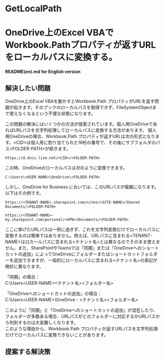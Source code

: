 # GetLocalPath
# OneDrive上のExcel VBAでWorkbook.Pathプロパティが返すURLをローカルパスに変換する。  
#### README(en).md for English version    

## 解決したい問題  
  
OneDrive上のExcel VBAを動かすとWorkbook.Path プロパティがURLを返す問題が起きます。そのブックのローカルパスを取得できず、FileSystemObjectまで使えなくなるという不便な状態になります。  
  
この問題の解決にはいくつかの方法が提案されています。個人用OneDriveであればURLパスを文字列処理してローカルパスに変換する方法があります。
個人用OneDriveの場合、Workbook.Path プロパティが返すURLは次の形式となります。\<CID>は個人用に割り当てられた16桁の番号で、その後にサブフォルダのパス\<FOLDER-PATH>が続きます。  
  
    https://d.docs.live.net/<CID>/<FOLDER-PATH>
  
この時、OneDriveのローカルパスは次のように変換できます。  
  
    C:\Users\<USER-NAME>\OneDrive\<FOLDER-PATH>
    
しかし、OneDrive for Business においては、このURLパスが複雑になります。以下はその例です。  

    https://<TENANT-NAME>.sharepoint.com/sites/<SITE-NAME>/Shared Documents/<FOLDER-PATH>
    
    https://<TENANT-NAME>-my.sharepoint.com/personal/<UPN>/Documents/<FOLDER-PATH>
  
ここに挙げたURLパスは一例に過ぎず、これを文字列変換だけでローカルパスに変換するのは簡単ではありません。例えば、URLパスに含まれる\<TENANT-NAME>はロカールパスに含まれる<テナント名>とは異なるのでそのまま使えません。また、SharePointやTeamsでは「同期」または「OneDriveへのショートカットの追加」によってOneDriveにフォルダーまたはショートカットフォルダーを追加できますが、一般的にローカルパスに含まれる<テナント名>の表記が微妙に異なります。  
  
「同期」の場合：  
    C:\Users\<USER-NAME>\<テナント名>\<フォルダー名>
  
「OneDriveへのショートカットの追加」の場合：  
    C:\Users\<USER-NAME>\OneDrive - <テナント名>\<フォルダー名>
  
このように「同期」と「OneDriveへのショートカットの追加」が混在したり、フォルダーが多数ある場合、URLパスがどのフォルダーに対応するかURLパスから判別するのは大変難しくなります。  
このような理由から、Workbook.Path プロパティが返すURLパスを文字列処理だけでローカルパスに変換できないことがあります。  
  
## 提案する解決策  

